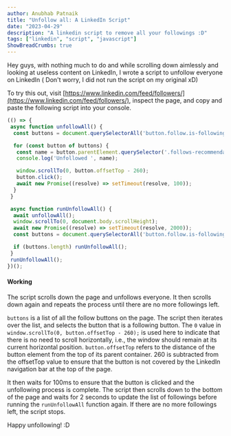 ```yaml
---
author: Anubhab Patnaik
title: "Unfollow all: A LinkedIn Script"
date: "2023-04-29"
description: "A linkedin script to remove all your followings :D"
tags: ["linkedin", "script", "javascript"]
ShowBreadCrumbs: true 
---
```



Hey guys, with nothing much to do and while scrolling down aimlessly and looking at useless content on LinkedIn, I wrote a script to unfollow everyone on LinkedIn ( Don't worry, I did not run the script on my original xD)

To try this out, visit [https://www.linkedin.com/feed/followers/](https://www.linkedin.com/feed/followers/), inspect the page, and copy and paste the following script into your console.

```js
(() => {
 async function unfollowAll() {
  const buttons = document.querySelectorAll('button.follow.is-following') || [];

  for (const button of buttons) {
   const name = button.parentElement.querySelector('.follows-recommendation-card__name',).innerText;
   console.log('Unfollowed ', name);

   window.scrollTo(0, button.offsetTop - 260);
   button.click();
   await new Promise((resolve) => setTimeout(resolve, 100));
  }
 }

 async function runUnfollowAll() {
  await unfollowAll();
  window.scrollTo(0, document.body.scrollHeight);
  await new Promise((resolve) => setTimeout(resolve, 2000));
  const buttons = document.querySelectorAll('button.follow.is-following') || []; 

  if (buttons.length) runUnfollowAll();
 }
 runUnfollowAll();
})();
```

#### Working

The script scrolls down the page and unfollows everyone. It then scrolls down again and repeats the process until there are no more followings left.

`buttons` is a list of all the follow buttons on the page. The script then iterates over the list, and selects the button that is a following button. The `0` value in `window.scrollTo(0, button.offsetTop - 260);` is used here to indicate that there is no need to scroll horizontally, i.e., the window should remain at its current horizontal position. `button.offsetTop` refers to the distance of the button element from the top of its parent container. 260 is subtracted from the offsetTop value to ensure that the button is not covered by the LinkedIn navigation bar at the top of the page.

It then waits for 100ms to ensure that the button is clicked and the unfollowing process is complete. The script then scrolls down to the bottom of the page and waits for 2 seconds to update the list of followings before running the `runUnfollowAll` function again. If there are no more followings left, the script stops.

Happy unfollowing! :D
